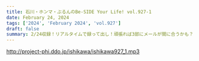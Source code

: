 ```yaml
---
title: 石川・ホンマ・ぶるんのBe-SIDE Your Life! vol.927-1
date: February 24, 2024
tags: ['2024', 'February 2024', 'vol.927']
draft: false
summary: 2/24収録！リアルタイムで録って出し！頑張れば3部にメールが間に合うかも？
---
```


http://project-phi.ddo.jp/ishikawa/ishikawa927_1.mp3